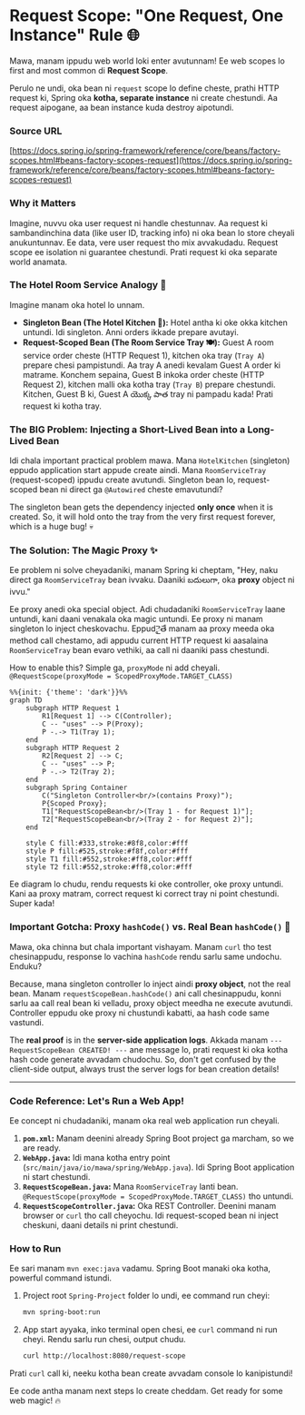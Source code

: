 # Request Scope: "One Request, One Instance" Rule 🌐

Mawa, manam ippudu web world loki enter avutunnam! Ee web scopes lo first and most common di **Request Scope**.

Perulo ne undi, oka bean ni `request` scope lo define cheste, prathi HTTP request ki, Spring oka **kotha, separate instance** ni create chestundi. Aa request aipogane, aa bean instance kuda destroy aipotundi.

### Source URL
[https://docs.spring.io/spring-framework/reference/core/beans/factory-scopes.html#beans-factory-scopes-request](https://docs.spring.io/spring-framework/reference/core/beans/factory-scopes.html#beans-factory-scopes-request)

### Why it Matters
Imagine, nuvvu oka user request ni handle chestunnav. Aa request ki sambandinchina data (like user ID, tracking info) ni oka bean lo store cheyali anukuntunnav. Ee data, vere user request tho mix avvakudadu. Request scope ee isolation ni guarantee chestundi. Prati request ki oka separate world anamata.

### The Hotel Room Service Analogy 🏨
Imagine manam oka hotel lo unnam.
*   **Singleton Bean (The Hotel Kitchen 🍳):** Hotel antha ki oke okka kitchen untundi. Idi singleton. Anni orders ikkade prepare avutayi.
*   **Request-Scoped Bean (The Room Service Tray 🍽️):** Guest A room service order cheste (HTTP Request 1), kitchen oka tray (`Tray A`) prepare chesi pampistundi. Aa tray A anedi kevalam Guest A order ki matrame. Konchem sepaina, Guest B inkoka order cheste (HTTP Request 2), kitchen malli oka kotha tray (`Tray B`) prepare chestundi. Kitchen, Guest B ki, Guest A యొక్క పాత tray ni pampadu kada! Prati request ki kotha tray.

### The BIG Problem: Injecting a Short-Lived Bean into a Long-Lived Bean
Idi chala important practical problem mawa. Mana `HotelKitchen` (singleton) eppudo application start appude create aindi. Mana `RoomServiceTray` (request-scoped) ippudu create avutundi. Singleton bean lo, request-scoped bean ni direct ga `@Autowired` cheste emavutundi?

The singleton bean gets the dependency injected **only once** when it is created. So, it will hold onto the tray from the very first request forever, which is a huge bug! 💀

### The Solution: The Magic Proxy ✨
Ee problem ni solve cheyadaniki, manam Spring ki cheptam, "Hey, naku direct ga `RoomServiceTray` bean ivvaku. Daaniki బదులుగా, oka **proxy** object ni ivvu."

Ee proxy anedi oka special object. Adi chudadaniki `RoomServiceTray` laane untundi, kani daani venakala oka magic untundi. Ee proxy ni manam singleton lo inject cheskovachu. Eppudైతే manam aa proxy meeda oka method call chestamo, adi appudu current HTTP request ki aasalaina `RoomServiceTray` bean evaro vethiki, aa call ni daaniki pass chestundi.

How to enable this? Simple ga, `proxyMode` ni add cheyali.
`@RequestScope(proxyMode = ScopedProxyMode.TARGET_CLASS)`

```mermaid
%%{init: {'theme': 'dark'}}%%
graph TD
    subgraph HTTP Request 1
        R1[Request 1] --> C(Controller);
        C -- "uses" --> P(Proxy);
        P -.-> T1(Tray 1);
    end
    subgraph HTTP Request 2
        R2[Request 2] --> C;
        C -- "uses" --> P;
        P -.-> T2(Tray 2);
    end
    subgraph Spring Container
        C("Singleton Controller<br/>(contains Proxy)");
        P{Scoped Proxy};
        T1["RequestScopeBean<br/>(Tray 1 - for Request 1)"];
        T2["RequestScopeBean<br/>(Tray 2 - for Request 2)"];
    end

    style C fill:#333,stroke:#8f8,color:#fff
    style P fill:#525,stroke:#f8f,color:#fff
    style T1 fill:#552,stroke:#ff8,color:#fff
    style T2 fill:#552,stroke:#ff8,color:#fff
```
Ee diagram lo chudu, rendu requests ki oke controller, oke proxy untundi. Kani aa proxy matram, correct request ki correct tray ni point chestundi. Super kada!

### Important Gotcha: Proxy `hashCode()` vs. Real Bean `hashCode()` 🧐
Mawa, oka chinna but chala important vishayam. Manam `curl` tho test chesinappudu, response lo vachina `hashCode` rendu sarlu same undochu. Enduku?

Because, mana singleton controller lo inject aindi **proxy object**, not the real bean. Manam `requestScopeBean.hashCode()` ani call chesinappudu, konni sarlu aa call real bean ki velladu, proxy object meedha ne execute avutundi. Controller eppudu oke proxy ni chustundi kabatti, aa hash code same vastundi.

The **real proof** is in the **server-side application logs**. Akkada manam `--- RequestScopeBean CREATED! ---` ane message lo, prati request ki oka kotha hash code generate avvadam chudochu. So, don't get confused by the client-side output, always trust the server logs for bean creation details!

---
### Code Reference: Let's Run a Web App!
Ee concept ni chudadaniki, manam oka real web application run cheyali.
1.  **`pom.xml`:** Manam deenini already Spring Boot project ga marcham, so we are ready.
2.  **`WebApp.java`:** Idi mana kotha entry point (`src/main/java/io/mawa/spring/WebApp.java`). Idi Spring Boot application ni start chestundi.
3.  **`RequestScopeBean.java`:** Mana `RoomServiceTray` lanti bean. `@RequestScope(proxyMode = ScopedProxyMode.TARGET_CLASS)` tho untundi.
4.  **`RequestScopeController.java`:** Oka REST Controller. Deenini manam browser or `curl` tho call cheyochu. Idi request-scoped bean ni inject cheskuni, daani details ni print chestundi.

### How to Run
Ee sari manam `mvn exec:java` vadamu. Spring Boot manaki oka kotha, powerful command istundi.
1.  Project root `Spring-Project` folder lo undi, ee command run cheyi:
    ```bash
    mvn spring-boot:run
    ```
2.  App start ayyaka, inko terminal open chesi, ee `curl` command ni run cheyi. Rendu sarlu run chesi, output chudu.
    ```bash
    curl http://localhost:8080/request-scope
    ```
Prati `curl` call ki, neeku kotha bean create avvadam console lo kanipistundi!

Ee code antha manam next steps lo create cheddam. Get ready for some web magic! 🔥
